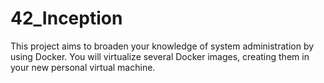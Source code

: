 # 42_Inception
This project aims to broaden your knowledge of system administration by using Docker. You will virtualize several Docker images, creating them in your new personal virtual machine.
